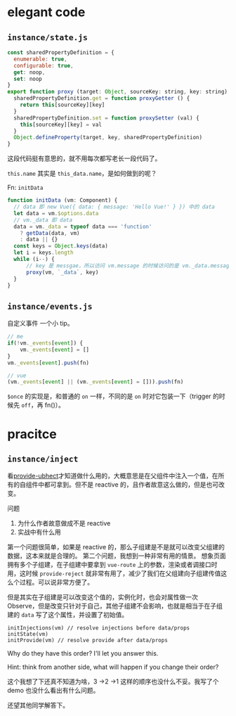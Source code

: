 # elegant code

## `instance/state.js`

```js
const sharedPropertyDefinition = {
  enumerable: true,
  configurable: true,
  get: noop,
  set: noop
}
export function proxy (target: Object, sourceKey: string, key: string) {
  sharedPropertyDefinition.get = function proxyGetter () {
    return this[sourceKey][key]
  }
  sharedPropertyDefinition.set = function proxySetter (val) {
    this[sourceKey][key] = val
  }
  Object.defineProperty(target, key, sharedPropertyDefinition)
}
```

这段代码挺有意思的，就不用每次都写老长一段代码了。

`this.name` 其实是 `this_data.name`，是如何做到的呢？

Fn: `initData`

```js
function initData (vm: Component) {
  // data 即 new Vue({ data: { message: 'Hello Vue!' } }) 中的 data
  let data = vm.$options.data
  // vm._data 即 data
  data = vm._data = typeof data === 'function'
    ? getData(data, vm)
    : data || {}
  const keys = Object.keys(data)
  let i = keys.length
  while (i--) {
      // key 是 messgae，所以访问 vm.message 的时候访问的是 vm._data.message(看 `proxy` 中的 `get`)
      proxy(vm, `_data`, key)
  }
}
```


## `instance/events.js`

自定义事件
一个小 tip。

```js
// me
if(!vm._events[event]) {
    vm._events[event] = []
}
vm._events[event].push(fn)

// vue
(vm._events[event] || (vm._events[event] = [])).push(fn)
```

`$once` 的实现是，和普通的 `on` 一样，不同的是 `on` 时对它包装一下（trigger 的时候先 `off`，再 fn()）。

# pracitce

## `instance/inject`

看[provide-ubhect](https://vuejs.org/v2/api/#provide-inject)才知道做什么用的，大概意思是在父组件中注入一个值，在所有的自组件中都可拿到。但不是 reactive 的，且作者故意这么做的，但是也可改变。

问题

1. 为什么作者故意做成不是 reactive
2. 实战中有什么用

第一个问题很简单，如果是 reactive 的，那么子组建是不是就可以改变父组建的数据，这本来就是合理的。
第二个问题，我想到一种非常有用的情景。
想象页面拥有多个子组建，在子组建中要拿到 `vue-route` 上的参数，渲染或者调接口时用，这时候 `provide-reject` 就非常有用了，减少了我们在父组建向子组建传值这么个过程。可以说非常方便了。

但是其实在子组建是可以改变这个值的，实例化时，也会对属性做一次 Observe，但是改变只针对于自己，其他子组建不会影响，也就是相当于在子组建的 `data` 写了这个属性，并设置了初始值。

```
initInjections(vm) // resolve injections before data/props
initState(vm)
initProvide(vm) // resolve provide after data/props
```

Why do they have this order? I'll let you answer this.

Hint: think from another side, what will happen if you change their order?

这个我想了下还真不知道为啥，3 ->2 ->1 这样的顺序也没什么不妥。我写了个 demo 也没什么看出有什么问题。

还望其他同学解答下。